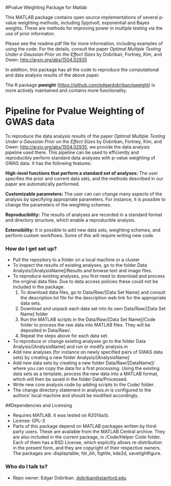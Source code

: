 #Pvalue Weighting Package for Matlab

This MATLAB package contains open source implementations of several p-value weighting methods, including Spjotvoll, exponential and Bayes weights. These are methods for improving power in multiple testing via the use of prior informaton. 

Please see the readme.pdf file for more information, including examples of using the code. For the details, consult the paper *Optimal Multiple Testing Under a Gaussian Prior on the Effect Sizes* by Dobriban, Fortney, Kim, and Owen:  http://arxiv.org/abs/1504.02935

In addition, this package has all the code to reproduce the computational and data analysis results of the above paper.

The R package **pweight** (https://github.com/edgardobriban/pweight) is more actively maintained and contains more functionality.

# Pipeline for Pvalue Weighting of GWAS data

To reproduce the data analysis results of the paper *Optimal Multiple Testing Under a Gaussian Prior on the Effect Sizes* by Dobriban, Fortney, Kim, and Owen:  http://arxiv.org/abs/1504.02935,
we provide the data analysis pipeline used there.
This pipeline can be used to efficiently and reproducibly perform standard data analyses with p-value weighting of GWAS data.  It has the following features:

**High-level functions that perform a standard set of analyses:** The user specifies the prior and current data sets, and the methods described in our paper are automatically performed.

**Customizable parameters:** The user can can change many aspects of the analysis by specifying appropriate parameters. For instance, it is possible to change the parameters of the weighting schemes.

**Reproducibility:** The results of analyses are recorded in a standard format and directory structure, which enable a reproducible analysis.

**Extensibility:**  It is possible to add new data sets, weighting schemes, and perform custom workflows. Some of this will require writing new code.

### How do I get set up? ###

* Pull the repository to a folder on a local machine or a cluster
* To inspect the results of existing analyses, go to the folder Data Analysis/[AnalysisName]/Results and browse text and image files.
* To reproduce existing analyses, you first need to download and process the original data files. Due to data access policies these could not be included in the package.
  1. To download data files, go to Data/Raw/[Data Set Name] and consult the description.txt file for the description web link for the appropriate data sets.
  2. Download and unpack each data set into its own Data/Raw/[Data Set Name] folder
  3. Run the MATLAB scripts in the Data/Raw/[Data Set Name]/Code folder to process the raw data into MATLAB files. They will be deposited in Data/Raw/.
  4. Repeat the steps above for each data set.
* To reproduce or change existing analyses go to the folder Data Analysis/[AnalysisName] and run or modify analysis.m
* Add new analyses (for instance on newly specified pairs of GWAS data sets) by creating a new folder Analysis/[AnalysisName]
* Add new data sets by creating a new folder Data/Raw/[DataName]/ where you can copy the data for a first processing. Using the existing data sets as a template, process the new data into a MATLAB format, which will then be saved in the folder Data/Processed.
* Write new core analysis code by adding scripts to the Code/ folder.
* The change directory statement in analysis.m is configured to the authors' local machine and should be modified accordingly.

##Dependencies and Licensing
* Requires MATLAB. It was tested on R2014a/b.
* License: GPL-3
* Parts of this package depend on MATLAB packages written by third-party users. These are available from the MATLAB Central archive. They are also included in the current package, in /Code/Helper Code folder. Each of them has a BSD License, which explicitly allows re-distribution in the present form, and they are copyright of their respective owners. The packages are: displaytable, fdr_bh, figtitle, kde2d, savetightfigure. 

### Who do I talk to? ###

* Repo owner: Edgar Dobriban. dobriban@stanford.edu
